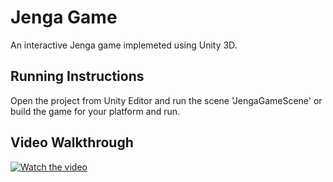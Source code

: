 # Jenga Game
An interactive Jenga game implemeted using Unity 3D.

## Running Instructions
Open the project from Unity Editor and run the scene 'JengaGameScene' or build the game for your platform and run.

## Video Walkthrough

[![Watch the video](<img src="/full/path/to/image/file.jpg" alt="alt_text" width="200">)](https://www.youtube.com/watch?v=NiuDKztfFtE)


